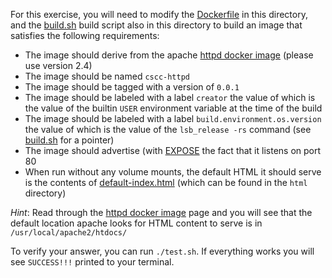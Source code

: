 For this exercise, you will need to modify the [Dockerfile](Dockerfile) in this directory, and the
[build.sh](build.sh) build script also in this directory to build an image that satisfies the following requirements:
* The image should derive from the apache [httpd docker image](https://hub.docker.com/_/httpd) (please use version 2.4)
* The image should be named `cscc-httpd`
* The image should be tagged with a version of `0.0.1`
* The image should be labeled with a label `creator` the value of which is the value of the builtin `USER` environment variable at the time of the build
* The image should be labeled with a label `build.environment.os.version` the value of which is the value of the `lsb_release -rs` command (see [build.sh](build.sh) for a pointer)
* The image should advertise (with [EXPOSE](https://docs.docker.com/engine/reference/builder/#expose) the fact that it listens on port 80
* When run without any volume mounts, the default HTML it should serve is the contents of [default-index.html](html/default-index.html) (which can be found in the `html` directory)

_Hint_: Read through the [httpd docker image](https://hub.docker.com/_/httpd) page and you will see that the default location apache looks for HTML content to serve is in `/usr/local/apache2/htdocs/`

To verify your answer, you can run `./test.sh`.  If everything works you will see `SUCCESS!!!`
printed to your terminal.
